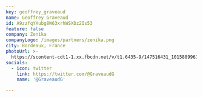 ```yaml
---
key: geoffrey_graveaud
name: Geoffrey Graveaud
id: A9zzfqYXubg8W63xrhWSXDz2Is53
feature: false
company: Zenika
companyLogo: /images/partners/zenika.png
city: Bordeaux, France
photoUrl: >-
  https://scontent-cdt1-1.xx.fbcdn.net/v/t1.6435-9/147516431_10158899616864906_6543227072413509909_n.jpg?_nc_cat=106&ccb=1-5&_nc_sid=09cbfe&_nc_ohc=TOH9EQeTrjkAX8bgkef&_nc_ht=scontent-cdt1-1.xx&oh=833dba93b8e11238650f86fe8cf50094&oe=61532B3A
socials:
  - icon: twitter
    link: https://twitter.com/@GraveaudG
    name: '@GraveaudG'

---
```


